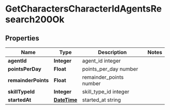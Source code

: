 
# GetCharactersCharacterIdAgentsResearch200Ok

## Properties
Name | Type | Description | Notes
------------ | ------------- | ------------- | -------------
**agentId** | **Integer** | agent_id integer | 
**pointsPerDay** | **Float** | points_per_day number | 
**remainderPoints** | **Float** | remainder_points number | 
**skillTypeId** | **Integer** | skill_type_id integer | 
**startedAt** | [**DateTime**](DateTime.md) | started_at string | 



